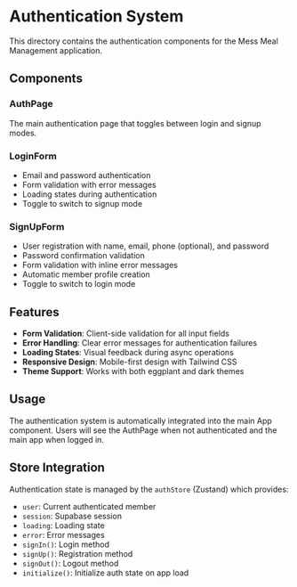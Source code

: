 # Authentication System

This directory contains the authentication components for the Mess Meal Management application.

## Components

### AuthPage
The main authentication page that toggles between login and signup modes.

### LoginForm
- Email and password authentication
- Form validation with error messages
- Loading states during authentication
- Toggle to switch to signup mode

### SignUpForm
- User registration with name, email, phone (optional), and password
- Password confirmation validation
- Form validation with inline error messages
- Automatic member profile creation
- Toggle to switch to login mode

## Features

- **Form Validation**: Client-side validation for all input fields
- **Error Handling**: Clear error messages for authentication failures
- **Loading States**: Visual feedback during async operations
- **Responsive Design**: Mobile-first design with Tailwind CSS
- **Theme Support**: Works with both eggplant and dark themes

## Usage

The authentication system is automatically integrated into the main App component. Users will see the AuthPage when not authenticated and the main app when logged in.

## Store Integration

Authentication state is managed by the `authStore` (Zustand) which provides:
- `user`: Current authenticated member
- `session`: Supabase session
- `loading`: Loading state
- `error`: Error messages
- `signIn()`: Login method
- `signUp()`: Registration method
- `signOut()`: Logout method
- `initialize()`: Initialize auth state on app load
